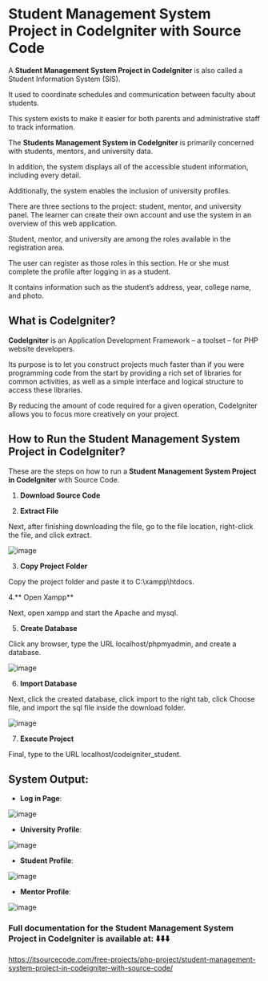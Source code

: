 # Student Management System Project in CodeIgniter with Source Code

A **Student Management System Project in CodeIgniter** is also called a Student Information System (SIS).

It used to coordinate schedules and communication between faculty about students.

This system exists to make it easier for both parents and administrative staff to track information.

The **Students Management System in CodeIgniter** is primarily concerned with students, mentors, and university data.

In addition, the system displays all of the accessible student information, including every detail. 

Additionally, the system enables the inclusion of university profiles.

There are three sections to the project: student, mentor, and university panel. The learner can create their own account and use the system in an overview of this web application.

Student, mentor, and university are among the roles available in the registration area.

The user can register as those roles in this section. He or she must complete the profile after logging in as a student.

It contains information such as the student’s address, year, college name, and photo.

## What is CodeIgniter?

**CodeIgniter** is an Application Development Framework – a toolset – for PHP website developers.

Its purpose is to let you construct projects much faster than if you were programming code from the start by providing a rich set of libraries for common activities, as well as a simple interface and logical structure to access these libraries.

By reducing the amount of code required for a given operation, CodeIgniter allows you to focus more creatively on your project.

## How to Run the Student Management System Project in CodeIgniter?

These are the steps on how to run a **Student Management System Project in CodeIgniter** with Source Code.

1. **Download Source Code**

2. **Extract File**

Next, after finishing downloading the file, go to the file location, right-click the file, and click extract.

![image](https://github.com/user-attachments/assets/9761f9a9-904a-466e-b13b-87528456f86e)

3. **Copy Project Folder**

Copy the project folder and paste it to C:\xampp\htdocs.

4.** Open Xampp**

Next, open xampp and start the Apache and mysql.

5. **Create Database**

Click any browser, type the URL localhost/phpmyadmin, and create a database.

![image](https://github.com/user-attachments/assets/fff8fe8f-422b-40b2-a748-64f2e202ae6f)

6. **Import Database**

Next, click the created database, click import to the right tab, click Choose file, and import the sql file inside the download folder.

![image](https://github.com/user-attachments/assets/65ce46b9-48be-442d-a0db-7622d0274c3a)

7. **Execute Project**

Final, type to the URL localhost/codeigniter_student.


## System Output:
* **Log in Page**:

![image](https://github.com/user-attachments/assets/e6e331bf-24e2-4b3a-b45e-9ea153e42b59)

* **University Profile**: 

![image](https://github.com/user-attachments/assets/824c079d-a503-4fba-bf2e-cf5d70c9760c)

* **Student Profile**: 

![image](https://github.com/user-attachments/assets/a8b4fb65-f9e8-4531-ba30-2f6346259c72)

* **Mentor Profile**:

![image](https://github.com/user-attachments/assets/f620e704-e5bf-4a11-9d02-e5b22e5775af)

### Full documentation for the Student Management System Project in CodeIgniter is available at: ⬇️⬇️⬇️

https://itsourcecode.com/free-projects/php-project/student-management-system-project-in-codeigniter-with-source-code/





